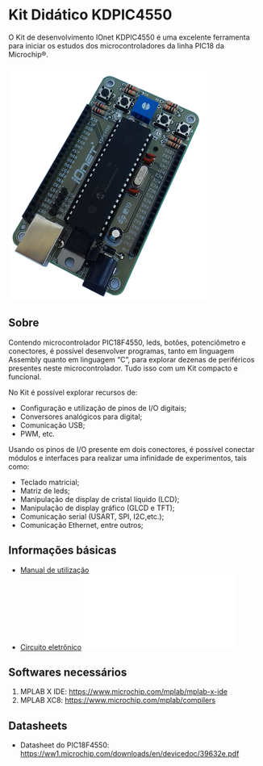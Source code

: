 # Kit Didático KDPIC4550
O Kit de desenvolvimento IOnet KDPIC4550 é uma excelente ferramenta para iniciar os estudos dos microcontroladores da linha PIC18 da Microchip®.

![KDPIC4550](KDPIC4550.png?raw=true "KDPIC4550")

## Sobre
Contendo microcontrolador PIC18F4550, leds, botões, potenciômetro e conectores, é possível desenvolver programas, tanto em linguagem Assembly quanto em linguagem “C”, para explorar dezenas de periféricos presentes neste microcontrolador. Tudo isso com um Kit compacto e funcional.

No Kit é possível explorar recursos de:
* Configuração e utilização de pinos de I/O digitais;
* Conversores analógicos para digital;
* Comunicação USB;
* PWM, etc.

Usando os pinos de I/O presente em dois conectores, é possível conectar módulos e interfaces para realizar uma infinidade de experimentos, tais como:
* Teclado matricial;
* Matriz de leds;
* Manipulação de display de cristal líquido (LCD);
* Manipulação de display gráfico (GLCD e TFT);
* Comunicação serial (USART, SPI, I2C,etc.);
* Comunicação Ethernet, entre outros;

## Informações básicas
* [Manual de utilização](IOnet_KDPIC4550_Manual.pdf)
* [Circuito eletrônico](Circuito_KDPIC4550.pdf)
![Circuito eletrônico](Circuito_KDPIC4550.pdf?raw=true)

## Softwares necessários

1. MPLAB X IDE: https://www.microchip.com/mplab/mplab-x-ide
1. MPLAB XC8: https://www.microchip.com/mplab/compilers

## Datasheets
* Datasheet do PIC18F4550: https://ww1.microchip.com/downloads/en/devicedoc/39632e.pdf
